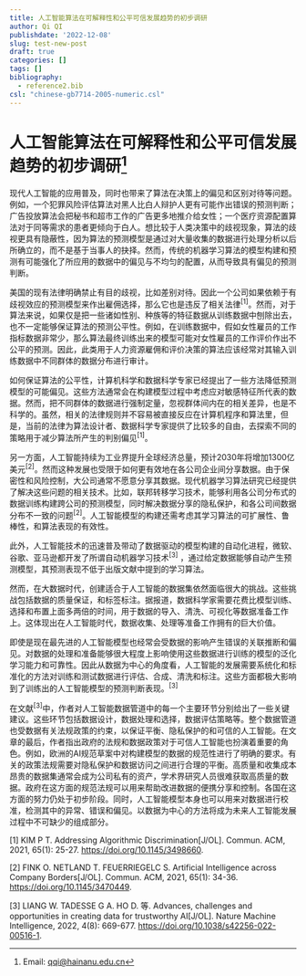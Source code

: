 ```yaml
---
title: 人工智能算法在可解释性和公平可信发展趋势的初步调研
author: Qi QI
publishdate: '2022-12-08'
slug: test-new-post
draft: true
categories: []
tags: []
bibliography: 
  - reference2.bib
csl: "chinese-gb7714-2005-numeric.csl"
---
```


# 人工智能算法在可解释性和公平可信发展趋势的初步调研[^1]

现代人工智能的应用普及，同时也带来了算法在决策上的偏见和区别对待等问题。例如，一个犯罪风险评估算法对黑人比白人辩护人更有可能作出错误的预测判断；广告投放算法会把秘书和超市工作的广告更多地推介给女性；一个医疗资源配置算法对于同等需求的患者更倾向于白人。想比较于人类决策中的歧视现象，算法的歧视更具有隐蔽性，因为算法的预测模型是通过对大量收集的数据进行处理分析以后所确立的，而不是基于当事人的抉择。然而，传统的机器学习算法的模型构建和预测有可能强化了所应用的数据中的偏见与不均匀的配置，从而导致具有偏见的预测判断。

美国的现有法律明确禁止有目的歧视，比如差别对待。因此一个公司如果依赖于有歧视效应的预测模型来作出雇佣选择，那么它也是违反了相关法律<sup>\[1\]</sup>。然而，对于算法来说，如果仅是把一些诸如性别、种族等的特征数据从训练数据中刨除出去，也不一定能够保证算法的预测公平性。例如，在训练数据中，假如女性雇员的工作指标数据非常少，那么算法最终训练出来的模型可能对女性雇员的工作评价作出不公平的预测。因此，此类用于人力资源雇佣和评价决策的算法应该经常对其输入训练数据中不同群体的数据分布进行审计。

如何保证算法的公平性，计算机科学和数据科学专家已经提出了一些方法降低预测模型的可能偏见。这些方法通常会在构建模型过程中考虑应对敏感特征所代表的数据。然而，把不同群体的数据进行强制定量，忽视群体间内在的相关差异，也是不科学的。虽然，相关的法律规则并不容易被直接反应在计算机程序和算法里，但是，当前的法律为算法设计者、数据科学专家提供了比较多的自由，去探索不同的策略用于减少算法所产生的判别偏见<sup>\[1\]</sup>。

另一方面，人工智能持续为工业界提升全球经济总量，预计2030年将增加1300亿美元<sup>\[2\]</sup>。然而这种发展也受限于如何更有效地在各公司企业间分享数据。由于保密性和风险控制，大公司通常不愿意分享其数据。现代机器学习算法研究已经提供了解决这些问题的相关技术。比如，联邦转移学习技术，能够利用各公司分布式的数据训练构建跨公司的预测模型，同时解决数据分享的隐私保护，和各公司间数据分布不一致的问题<sup>\[2\]</sup>。人工智能模型的构建还需考虑其学习算法的可扩展性、鲁棒性，和算法表现的有效性。

此外，人工智能技术的迅速普及带动了数据驱动的模型构建的自动化进程，微软、谷歌、亚马逊都开发了所谓自动机器学习技术<sup>\[3\]</sup> ，通过给定数据能够自动产生预测模型，其预测表现不低于出版文献中提到的学习算法。

然而，在大数据时代，创建适合于人工智能的数据集依然面临很大的挑战。这些挑战包括数据的质量保证，和标签标注。据报道，数据科学家需要花费比模型训练、选择和布置上面多两倍的时间，用于数据的导入、清洗、可视化等数据准备工作上。这体现出在人工智能时代，数据收集、处理等准备工作拥有的巨大价值。

即使是现在最先进的人工智能模型也经常会受数据的影响产生错误的关联推断和偏见。对数据的处理和准备能够很大程度上影响使用这些数据进行训练的模型的泛化学习能力和可靠性。因此从数据为中心的角度看，人工智能的发展需要系统化和标准化的方法对训练和测试数据进行评估、合成、清洗和标注。这些方面都极大影响到了训练出的人工智能模型的预测判断表现。<sup>\[3\]</sup>

在文献<sup>\[3\]</sup>中，作者对人工智能数据管道中的每一个主要环节分别给出了一些关键建议。这些环节包括数据设计，数据处理和选择，数据评估策略等。整个数据管道也受数据有关法规政策的约束，以保证平衡、隐私保护的和可信的人工智能。在文章的最后，作者指出政府的法规和数据政策对于可信人工智能也扮演着重要的角色。例如，欧洲的AI规范草案中对构建模型的数据的规范性进行了明确的要求。有关的政策法规需要对隐私保护和数据访问之间进行合理的平衡。高质量和收集成本昂贵的数据集通常会成为公司私有的资产，学术界研究人员很难获取高质量的数据。政府在这方面的规范法规可以用来帮助改进数据的便携分享和控制。各国在这方面的努力仍处于初步阶段。同时，人工智能模型本身也可以用来对数据进行校准，检测其中的异常、错误和偏见。以数据为中心的方法将成为未来人工智能发展过程中不可缺少的组成部分。

<div id="refs" class="references csl-bib-body">

<div id="ref-Kim2021" class="csl-entry">

<span class="csl-left-margin">\[1\] </span><span class="csl-right-inline">KIM P T. Addressing Algorithmic Discrimination\[J/OL\]. Commun. ACM, 2021, 65(1): 25-27. <https://doi.org/10.1145/3498660>.</span>

</div>

<div id="ref-Fink2021" class="csl-entry">

<span class="csl-left-margin">\[2\] </span><span class="csl-right-inline">FINK O. NETLAND T. FEUERRIEGELC S. Artificial Intelligence across Company Borders\[J/OL\]. Commun. ACM, 2021, 65(1): 34-36. <https://doi.org/10.1145/3470449>.</span>

</div>

<div id="ref-Liang2022" class="csl-entry">

<span class="csl-left-margin">\[3\] </span><span class="csl-right-inline">LIANG W. TADESSE G A. HO D. 等. Advances, challenges and opportunities in creating data for trustworthy AI\[J/OL\]. Nature Machine Intelligence, 2022, 4(8): 669-677. <https://doi.org/10.1038/s42256-022-00516-1>.</span>

</div>

</div>

[^1]: Email: qqi@hainanu.edu.cn
